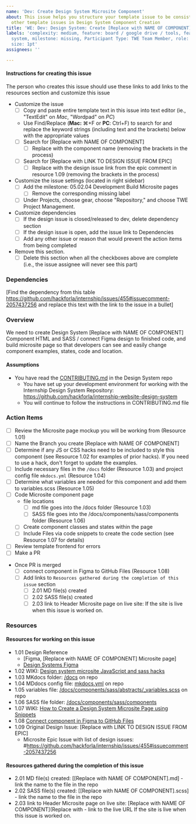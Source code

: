 ```yaml
---
name: 'Dev: Create Design System Microsite Component'
about: This issue helps you structure your template issue to be consistent with our
  other template issues in Design System Component Creation
title: 'WE: Dev: Design System: Create [Replace with NAME OF COMPONENT]'
labels: 'complexity: medium, feature: board / google drive / tools, feature: design
  system, milestone: missing, Participant Type: TWE Team Member, role: engineering,
  size: 1pt'
assignees: ''

---
```


#### Instructions for creating this issue
The person who creates this issue should use these links to add links to the resources section and customize this issue
- Customize the issue
    - [ ] Copy and paste entire template text in this issue into text editor (ie., "TextEdit" on _Mac_, "Wordpad" on _PC_)
    - Use Find/Replace (**Mac:** ⌘+F or **PC**: Ctrl+F) to search for and replace the keyword strings (including text and the brackets) below with the appropriate values 
    - [ ] Search for [Replace with NAME OF COMPONENT]
       - [ ] Replace with the component name (removing the brackets in the process)
    - [ ] Search for [Replace with LINK TO DESIGN ISSUE FROM EPIC]
       - [ ] Replace with the design issue link from the epic comment in resource 1.09 (removing the brackets in the process)
- Customize the issue settings (located in right sidebar)
    - [ ] Add the milestone: 05.02.04 Development Build Microsite pages
       - [ ] Remove the corresponding missing label
    - [ ] Under Projects, choose gear, choose "Repository," and choose TWE Project Management.
- Customize dependencies 
    - [ ] If the design issue is closed/released to dev, delete dependency section
    - [ ] If the design issue is open, add the issue link to Dependencies
    - [ ] Add any other issue or reason that would prevent the action items from being completed
- Remove this section.
    - [ ] Delete this section when all the checkboxes above are complete (i.e., the issue assignee will never see this part)

### Dependencies
[Find the dependency from this table https://github.com/hackforla/internship/issues/455#issuecomment-2057437256 and replace this text with the link to the issue in a bullet]

### Overview
We need to create Design System [Replace with NAME OF COMPONENT] Component HTML and SASS / connect Figma design to finished code, and build microsite page so that developers can see and easily change component examples, states, code and location.

#### Assumptions
- You have read the [CONTRIBUTING.md](https://github.com/hackforla/internship-website-design-system/blob/main/CONTRIBUTING.md) in the Design System repo
  - You have set up your development environment for working with the Internship Design System Repository: https://github.com/hackforla/internship-website-design-system
  - You will continue to follow the instructions in CONTRIBUTING.md file

### Action Items
- [ ] Review the Microsite page mockup you will be working from (Resource 1.01)
- [ ] Name the Branch you create [Replace with NAME OF COMPONENT]
- [ ] Determine if any JS or CSS hacks need to be included to style this component (see Resource 1.02 for examples of prior hacks).  If you need to use a hack, don't forget to update the examples.
- [ ] Include necessary files in the `/docs` folder (Resource 1.03) and project config file `mkdocs.yml` (Resource 1.04)
- [ ] Determine what variables are needed for this component and add them to variables.scss (Resource 1.05)
- [ ] Code Microsite component page
   - file locations
     - [ ] md file goes into the /docs folder (Resource 1.03) 
     - [ ] SASS file goes into the /docs/components/sass/components folder (Resource 1.06)
   - [ ] Create component classes and states within the page
   - [ ] Include Files via code snippets to create the code section (see Resource 1.07 for details)
- [ ] Review template frontend for errors 
- [ ] Make a PR
- Once PR is merged
   - [ ] connect component in Figma to GitHub Files (Resource 1.08)
   - [ ] Add links to `Resources gathered during the completion of this issue` section
      - [ ] 2.01 MD file(s) created
      - [ ] 2.02 SASS file(s) created
      - [ ] 2.03 link to Header Microsite page on live site: If the site is live when this issue is worked on.

### Resources
#### Resources for working on this issue
- 1.01 Design Reference
   -  [Figma, [Replace with NAME OF COMPONENT] Microsite page]
   - [Design Systems Figma](https://www.figma.com/file/TTRS2FWXsrymHYpPJL1IdH/Internship-Team-Main-file?type=design&node-id=2%3A45&mode=design&t=jgMN8QdoLnh9F7MT-1)
- 1.02 WIKI: [Design system microsite JavaScript and sass hacks](https://github.com/hackforla/internship/wiki/Design-system-microsite-javascript-and-sass-hacks.md)
- 1.03 MKdocs folder: [/docs](https://github.com/hackforla/internship-website-design-system/tree/main/docs) on repo
- 1.04 MDdocs config file: [mkdocs.yml](https://github.com/hackforla/internship-website-design-system/blob/main/mkdocs.yml) on repo
- 1.05 variables file: [/docs/components/sass/abstracts/_variables.scss](https://github.com/hackforla/internship-website-design-system/tree/main/docs/components/sass/abstracts) on repo
- 1.06 SASS file folder: [/docs/components/sass/components](https://github.com/hackforla/internship-website-design-system/tree/main/docs/components/sass/components)
- 1.07 WIKI: [How to Create a Design System Microsite Page using Snippets](https://github.com/hackforla/internship/wiki/How-to-Create-a-Design-System-Microsite-Page-using-Snippets)
- 1.08 [Connect component in Figma to GitHub Files](https://github.com/hackforla/internship/wiki/Connect-component-in-Figma-to-GitHub-Files)
- 1.09 Original Design Issue: [Replace with LINK TO DESIGN ISSUE FROM EPIC]
   - Microsite Epic Issue with list of design issues: #https://github.com/hackforla/internship/issues/455#issuecomment-2057437256

#### Resources gathered during the completion of this issue
- 2.01 MD file(s) created: [[Replace with NAME OF COMPONENT].md] - link the name to the file in the repo
- 2.02 SASS file(s) created: [[Replace with NAME OF COMPONENT].scss] - link the name to the file in the repo
- 2.03 link to Header Microsite page on live site: [Replace with NAME OF COMPONENT](Replace with - link to the live URL If the site is live when this issue is worked on.
